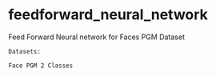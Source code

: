 # feedforward_neural_network
Feed Forward Neural network for Faces PGM Dataset
```
Datasets:
```
```
Face PGM 2 Classes
```
